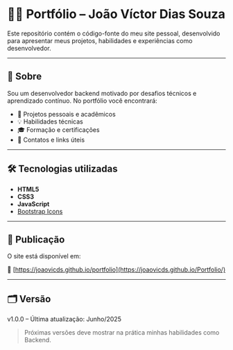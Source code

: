 # 🧑‍💻 Portfólio – João Víctor Dias Souza

Este repositório contém o código-fonte do meu site pessoal, desenvolvido para apresentar meus projetos, habilidades e experiências como desenvolvedor.

---

## 📌 Sobre

Sou um desenvolvedor backend motivado por desafios técnicos e aprendizado contínuo. No portfólio você encontrará:

- 📂 Projetos pessoais e acadêmicos
- 💡 Habilidades técnicas
- 🎓 Formação e certificações
- 🔗 Contatos e links úteis

---

## 🛠️ Tecnologias utilizadas

- **HTML5**
- **CSS3**
- **JavaScript**
- [Bootstrap Icons](https://icons.getbootstrap.com/)

---

## 🚀 Publicação

O site está disponível em:

🔗 [https://joaovicds.github.io/portfolio](https://joaovicds.github.io/Portfolio/)

---

## 🗂️ Versão
v1.0.0 – Última atualização: Junho/2025

> Próximas versões deve mostrar na prática minhas habilidades como Backend.

